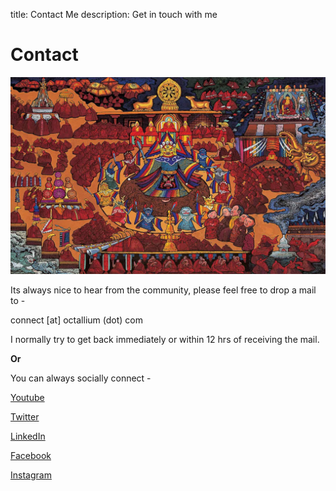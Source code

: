 title: Contact Me
description: Get in touch with me

# Contact

![Contact](../images/pages/octallium-contact.jpg)

Its always nice to hear from the community, please feel free to drop a mail to -

connect [at] octallium (dot) com

I normally try to get back immediately or within 12 hrs of receiving the mail.

**Or**

You can always socially connect -

[Youtube](https://www.youtube.com/channel/UCEx4qP4PqDukN_EXMz4dC-Q)

[Twitter](https://twitter.com/octallium)

[LinkedIn](https://www.linkedin.com/company/octallium)

[Facebook](https://www.facebook.com/octallium)

[Instagram](https://www.instagram.com/octallium)
